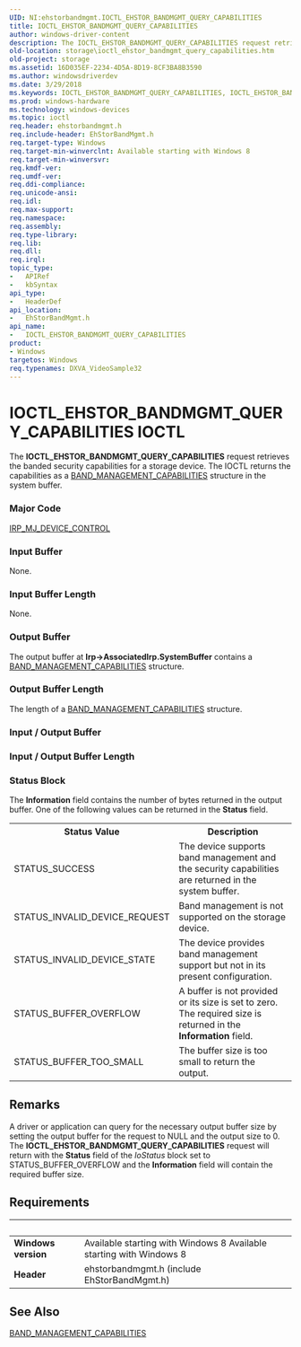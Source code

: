 ```yaml
---
UID: NI:ehstorbandmgmt.IOCTL_EHSTOR_BANDMGMT_QUERY_CAPABILITIES
title: IOCTL_EHSTOR_BANDMGMT_QUERY_CAPABILITIES
author: windows-driver-content
description: The IOCTL_EHSTOR_BANDMGMT_QUERY_CAPABILITIES request retrieves the banded security capabilities for a storage device. The IOCTL returns the capabilities as a BAND_MANAGEMENT_CAPABILITIES structure in the system buffer.
old-location: storage\ioctl_ehstor_bandmgmt_query_capabilities.htm
old-project: storage
ms.assetid: 16D035EF-2234-4D5A-8D19-8CF3BA8B3590
ms.author: windowsdriverdev
ms.date: 3/29/2018
ms.keywords: IOCTL_EHSTOR_BANDMGMT_QUERY_CAPABILITIES, IOCTL_EHSTOR_BANDMGMT_QUERY_CAPABILITIES control code [Storage Devices], ehstorbandmgmt/IOCTL_EHSTOR_BANDMGMT_QUERY_CAPABILITIES, storage.ioctl_ehstor_bandmgmt_query_capabilities
ms.prod: windows-hardware
ms.technology: windows-devices
ms.topic: ioctl
req.header: ehstorbandmgmt.h
req.include-header: EhStorBandMgmt.h
req.target-type: Windows
req.target-min-winverclnt: Available starting with Windows 8
req.target-min-winversvr: 
req.kmdf-ver: 
req.umdf-ver: 
req.ddi-compliance: 
req.unicode-ansi: 
req.idl: 
req.max-support: 
req.namespace: 
req.assembly: 
req.type-library: 
req.lib: 
req.dll: 
req.irql: 
topic_type:
-	APIRef
-	kbSyntax
api_type:
-	HeaderDef
api_location:
-	EhStorBandMgmt.h
api_name:
-	IOCTL_EHSTOR_BANDMGMT_QUERY_CAPABILITIES
product:
- Windows
targetos: Windows
req.typenames: DXVA_VideoSample32
---
```


# IOCTL_EHSTOR_BANDMGMT_QUERY_CAPABILITIES IOCTL
The <b>IOCTL_EHSTOR_BANDMGMT_QUERY_CAPABILITIES</b> request retrieves the banded security capabilities for a storage device. The IOCTL returns the capabilities as a <a href="https://msdn.microsoft.com/library/windows/hardware/hh439563">BAND_MANAGEMENT_CAPABILITIES</a> structure in the system buffer.

### Major Code
[IRP_MJ_DEVICE_CONTROL](xref:"https://docs.microsoft.com/en-us/windows-hardware/drivers/kernel/irp-mj-device-control")

### Input Buffer
None.

### Input Buffer Length
None.

### Output Buffer
The output buffer at <b>Irp-&gt;AssociatedIrp.SystemBuffer</b> contains a <a href="https://msdn.microsoft.com/library/windows/hardware/hh439563">BAND_MANAGEMENT_CAPABILITIES</a>  structure.

### Output Buffer Length
The length of a <a href="https://msdn.microsoft.com/library/windows/hardware/hh439563">BAND_MANAGEMENT_CAPABILITIES</a>  structure.

### Input / Output Buffer
<text></text>

### Input / Output Buffer Length
<text></text>

### Status Block
The <b>Information</b> field contains the number of bytes returned in the output buffer. One of the following values can be returned in the <b>Status</b> field. 

<table>
<tr>
<th>Status Value</th>
<th>Description</th>
</tr>
<tr>
<td>STATUS_SUCCESS</td>
<td>The device supports band management and the security capabilities are returned in the system buffer.</td>
</tr>
<tr>
<td>STATUS_INVALID_DEVICE_REQUEST</td>
<td>Band management is not supported on the storage device.</td>
</tr>
<tr>
<td>STATUS_INVALID_DEVICE_STATE</td>
<td>The device provides band management support but not in its present configuration.</td>
</tr>
<tr>
<td>STATUS_BUFFER_OVERFLOW</td>
<td>A buffer is not provided or its size is set to zero. The required size is returned in the <b>Information</b> field.</td>
</tr>
<tr>
<td>STATUS_BUFFER_TOO_SMALL</td>
<td>The buffer size is too small to return the output.</td>
</tr>
</table>

## Remarks
A driver or application can query for the necessary output buffer size by setting the output buffer for the request to NULL and the output size to 0. The <b>IOCTL_EHSTOR_BANDMGMT_QUERY_CAPABILITIES</b> request will return with the <b>Status</b> field of the <i>IoStatus</i> block set to STATUS_BUFFER_OVERFLOW and the <b>Information</b> field will contain the required buffer size.

## Requirements
| &nbsp; | &nbsp; |
| ---- |:---- |
| **Windows version** | Available starting with Windows 8 Available starting with Windows 8 |
| **Header** | ehstorbandmgmt.h (include EhStorBandMgmt.h) |

## See Also

<a href="https://msdn.microsoft.com/library/windows/hardware/hh439563">BAND_MANAGEMENT_CAPABILITIES</a>